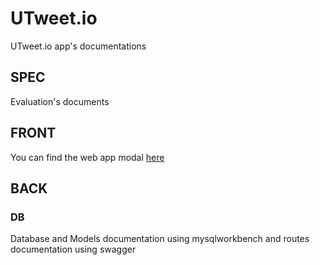 # UTweet.io
UTweet.io app's documentations

## SPEC
Evaluation's documents
## FRONT
You can find the web app modal [here](https://www.figma.com/file/8v66wnYlQc6iv8UvAjNLJr/UTweet?node-id=0%3A1)
## BACK
### DB
Database and Models documentation using mysqlworkbench and routes documentation using swagger
